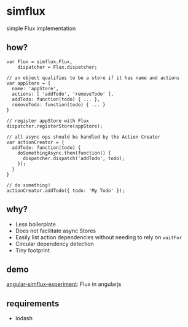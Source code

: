 simflux
=======

simple Flux implementation


how?
----

    var Flux = simflux.Flux,
        dispatcher = Flux.dispatcher;

    // an object qualifies to be a store if it has name and actions
    var appStore = {
      name: 'appStore',
      actions: [ 'addTodo', 'removeTodo' ],
      addTodo: function(todo) { ... },
      removeTodo: function(todo) { ... }
    }
    
    // register appStore with Flux
    dispatcher.registerStore(appStore);
    
    // all async ops should be handled by the Action Creator
    var actionCreator = {
      addTodo: function(todo) {
        doSomethingAsync.then(function() {
          dispatcher.dispatch('addTodo', todo);
        });
      }
    }
    
    // do something!
    actionCreator.addTodo({ todo: 'My Todo' });


why?
----

- Less boilerplate
- Does not facilitate async Stores
- Easily list action dependencies without needing to rely on `waitFor`
- Circular dependency detection
- Tiny footprint


demo
----

[angular-simflux-experiment](https://github.com/gilbox/angular-simflux-experiment): Flux in angularjs


requirements
------------

- lodash

